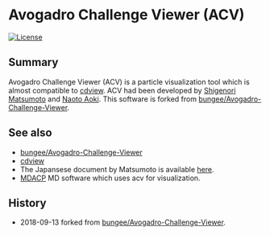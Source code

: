 # Avogadro Challenge Viewer (ACV)

[![License](https://img.shields.io/badge/License-BSD%203--Clause-blue.svg)](https://opensource.org/licenses/BSD-3-Clause)

## Summary

Avogadro Challenge Viewer (ACV) is a particle visualization tool which is almost compatible to [cdview](http://polymer.apphy.u-fukui.ac.jp/~koishi/cdview.php). ACV had been developed by [Shigenori Matsumoto](https://github.com/bungee) and [Naoto Aoki](https://github.com/naoto-aoki). This software is forked from [bungee/Avogadro-Challenge-Viewer](https://github.com/bungee/Avogadro-Challenge-Viewer).

## See also

- [bungee/Avogadro-Challenge-Viewer](https://github.com/bungee/Avogadro-Challenge-Viewer)
- [cdview](http://polymer.apphy.u-fukui.ac.jp/~koishi/cdview.php)
- The Japansese document by Matsumoto is available [here](http://bopper.t.u-tokyo.ac.jp/~matsumoto/acv/).
- [MDACP](https://github.com/kaityo256/mdacp) MD software which uses acv for visualization.

## History

- 2018-09-13 forked from [bungee/Avogadro-Challenge-Viewer](https://github.com/bungee/Avogadro-Challenge-Viewer).